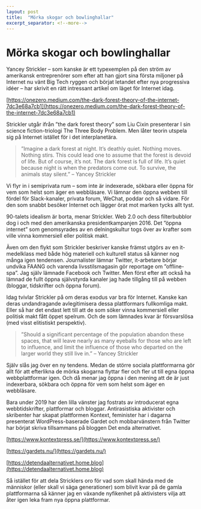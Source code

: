 ```yaml
---
layout: post
title:  "Mörka skogar och bowlinghallar"
excerpt_separator: <!--more-->
---
```


# Mörka skogar och bowlinghallar

Yancey Strickler – som kanske är ett typexemplen på den ström av amerikansk entreprenörer som efter att han gjort sina första miljoner på Internet nu vänt Big Tech ryggen och börjat letandet efter nya progressiva idéer – har skrivit en rätt intressant artikel om läget för Internet idag.

<!--more-->

[https://onezero.medium.com/the-dark-forest-theory-of-the-internet-7dc3e68a7cb1](https://onezero.medium.com/the-dark-forest-theory-of-the-internet-7dc3e68a7cb1)

Strickler utgår ifrån ”the dark forest theory” som Liu Cixin presenterar I sin science fiction-triologi The Three Body Problem. Men låter teorin utspela sig på Internet istället för i det interplanetära.

> ”Imagine a dark forest at night. It’s deathly quiet. Nothing moves. Nothing stirs. This could lead one to assume that the forest is devoid of life. But of course, it’s not. The dark forest is full of life. It’s quiet because night is when the predators come out. To survive, the animals stay silent.” – Yancey Strickler

Vi flyr in i semiprivata rum – som inte är indexerade, sökbara eller öppna för vem som helst som äger en webbläsare. Vi lämnar den öppna webben till fördel för Slack-kanaler, privata forum, WeChat, poddar och så vidare. För den som snabbt besöker Internet och lägger örat mot marken tycks allt tyst.

90-talets idealism är borta, menar Strickler. Web 2.0 och dess filterbubblor dog i och med den amerikanska presidentkampanjen 2016. Det ”öppna internet” som genomsyrades av en delningskultur togs över av krafter som ville vinna kommersiell eller politisk makt.

Även om den flykt som Strickler beskriver kanske främst utgörs av en it-medelklass med både hög materiell och kulturell status så känner nog många igen tendensen. Journalister lämnar Twitter, it-arbetare börjar undvika FAANG och varenda livsstilsmagasin gör reportage om ”offline-spa”. Jag själv lämnade Facebook och Twitter. Men först efter att också ha lämnad de fullt öppna självstyrda kanaler jag hade tillgång till på webben (bloggar, tidskrifter och öppna forum).

Idag tvivlar Strickler på om deras exodus var bra för Internet. Kanske kan deras undandragande avlegitimisera dessa plattformars fullkomliga makt. Eller så har det endast lett till att de som söker vinna kommersiell eller politisk makt fått öppet spelrum. Och de som lämnades kvar är försvarslösa (med visst elitistiskt perspektiv).

> ”Should a significant percentage of the population abandon these spaces, that will leave nearly as many eyeballs for those who are left to influence, and limit the influence of those who departed on the larger world they still live in.” – Yancey Strickler

Själv slås jag över en ny tendens. Medan de större sociala plattformarna gör allt för att efterlikna de mörka skogarna flyttar fler och fler ut till egna öppna webbplattformar igen. Och då menar jag öppna i den mening att de är just indexerbara, sökbara och öppna för vem som helst som äger en webbläsare.

Bara under 2019 har den lilla vänster jag fostrats av introducerat egna webbtidskrifter, plattformar och bloggar. Antirasistiska aktivister och skribenter har skapat plattformen Kontext, feminister har i dagarna presenterat WordPress-baserade Gardet och mobbarvänstern från Twitter har börjat skriva tillsammans på bloggen Det enda alternativet.

[https://www.kontextpress.se/](https://www.kontextpress.se/)

[https://gardets.nu/](https://gardets.nu/)

[https://detendaalternativet.home.blog](https://detendaalternativet.home.blog)

Så istället för att dela Stricklers oro för vad som skall hända med de människor (eller skall vi säga generationer) som blivit kvar på de gamla plattformarna så känner jag en växande nyfikenhet på aktivisters vilja att åter igen leka fram nya öppna plattformar.